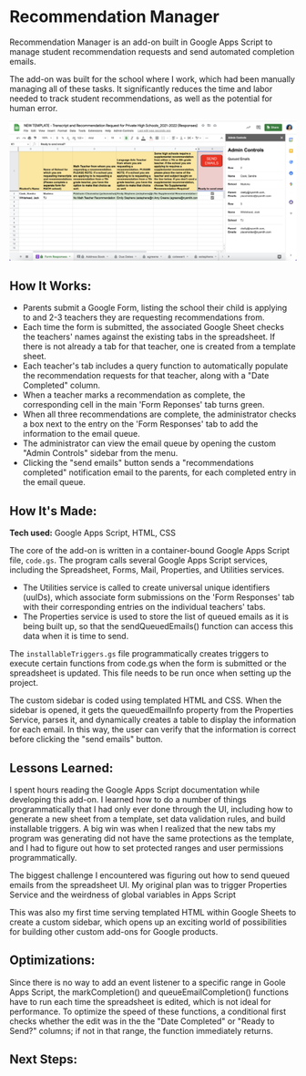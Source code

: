 # Recommendation Manager
Recommendation Manager is an add-on built in Google Apps Script to manage student recommendation requests and send automated completion emails.

The add-on was built for the school where I work, which had been manually managing all of these tasks. It significantly reduces the time and labor needed to track student recommendations, as well as the potential for human error.

![Screenshot of Recommendation Manager](https://github.com/celiackelly/recommendation-manager/blob/1958cc6ed8a11d076026f383f6b71235c849b1ab/recommendation-manager-cover.png)

## How It Works:

- Parents submit a Google Form, listing the school their child is applying to and 2-3 teachers they are requesting recommendations from. 
- Each time the form is submitted, the associated Google Sheet checks the teachers' names against the existing tabs in the spreadsheet. If there is not already a tab for that teacher, one is created from a template sheet. 
- Each teacher's tab includes a query function to automatically populate the recommendation requests for that teacher, along with a "Date Completed" column. 
- When a teacher marks a recommendation as complete, the corresponding cell in the main 'Form Reponses' tab turns green. 
- When all three recommendations are complete, the administrator checks a box next to the entry on the 'Form Responses' tab to add the information to the email queue. 
- The administrator can view the email queue by opening the custom "Admin Controls" sidebar from the menu. 
- Clicking the "send emails" button sends a "recommendations completed" notification email to the parents, for each completed entry in the email queue.  

## How It's Made:

**Tech used:** Google Apps Script, HTML, CSS

The core of the add-on is written in a container-bound Google Apps Script file, `code.gs`. The program calls several Google Apps Script services, including the Spreadsheet, Forms, Mail, Properties, and Utilities services.
- The Utilities service is called to create universal unique identifiers (uuIDs), which associate form submissions on the 'Form Responses' tab with their corresponding entries on the individual teachers' tabs. 
- The Properties service is used to store the list of queued emails as it is being built up, so that the sendQueuedEmails() function can access this data when it is time to send. 

The `installableTriggers.gs` file programmatically creates triggers to execute certain functions from code.gs when the form is submitted or the spreadsheet is updated. This file needs to be run once when setting up the project.  

The custom sidebar is coded using templated HTML and CSS. When the sidebar is opened, it gets the queuedEmailInfo property from the Properties Service, parses it, and dynamically creates a table to display the information for each email. In this way, the user can verify that the information is correct before clicking the "send emails" button. 

## Lessons Learned:

I spent hours reading the Google Apps Script documentation while developing this add-on. I learned how to do a number of things programmatically that I had only ever done through the UI, including how to generate a new sheet from a template, set data validation rules, and build installable triggers. A big win was when I realized that the new tabs my program was generating did not have the same protections as the template, and I had to figure out how to set protected ranges and user permissions programmatically. 

The biggest challenge I encountered was figuring out how to send queued emails from the spreadsheet UI. My original plan was to trigger
Properties Service and the weirdness of global variables in Apps Script 

This was also my first time serving templated HTML within Google Sheets to create a custom sidebar, which opens up an exciting world of possibilities for building other custom add-ons for Google products. 

## Optimizations: 

Since there is no way to add an event listener to a specific range in Goole Apps Script, the markCompletion() and queueEmailCompletion() functions have to run each time the spreadsheet is edited, which is not ideal for performance. To optimize the speed of these functions, a conditional first checks whether the edit was in the the "Date Completed" or "Ready to Send?" columns; if not in that range, the function immediately returns. 

## Next Steps:

